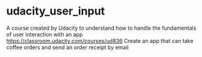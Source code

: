 # udacity_user_input

A course created by Udacity to understand how to handle the fundamentals of user interaction with an app
https://classroom.udacity.com/courses/ud836
Create an app that can take coffee orders and send an order receipt by email
